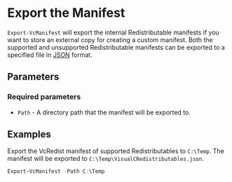 # Export the Manifest

`Export-VcManifest` will export the internal Redistributable manifests if you want to store an external copy for creating a custom manifest. Both the supported and unsupported Redistributable manifests can be exported to a specified file in [JSON](https://www.json.org/) format.

## Parameters

### Required parameters

* `Path` - A directory path that the manifest will be exported to.

## Examples

Export the VcRedist manifest of supported Redistributables to `C:\Temp`. The manifest will be exported to `C:\Temp\VisualCRedistributables.json`.

```powershell
Export-VcManifest -Path C:\Temp
```
